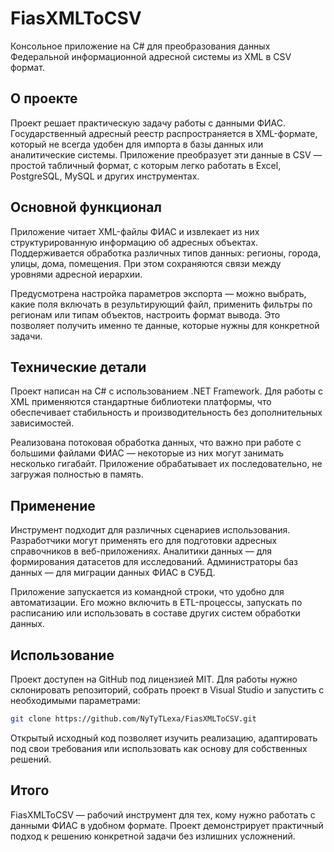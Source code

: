 # FiasXMLToCSV

Консольное приложение на C# для преобразования данных Федеральной информационной адресной системы из XML в CSV формат.

## О проекте

Проект решает практическую задачу работы с данными ФИАС. Государственный адресный реестр распространяется в XML-формате, который не всегда удобен для импорта в базы данных или аналитические системы. Приложение преобразует эти данные в CSV — простой табличный формат, с которым легко работать в Excel, PostgreSQL, MySQL и других инструментах.

## Основной функционал

Приложение читает XML-файлы ФИАС и извлекает из них структурированную информацию об адресных объектах. Поддерживается обработка различных типов данных: регионы, города, улицы, дома, помещения. При этом сохраняются связи между уровнями адресной иерархии.

Предусмотрена настройка параметров экспорта — можно выбрать, какие поля включать в результирующий файл, применить фильтры по регионам или типам объектов, настроить формат вывода. Это позволяет получить именно те данные, которые нужны для конкретной задачи.

## Технические детали

Проект написан на C# с использованием .NET Framework. Для работы с XML применяются стандартные библиотеки платформы, что обеспечивает стабильность и производительность без дополнительных зависимостей.

Реализована потоковая обработка данных, что важно при работе с большими файлами ФИАС — некоторые из них могут занимать несколько гигабайт. Приложение обрабатывает их последовательно, не загружая полностью в память.

## Применение

Инструмент подходит для различных сценариев использования. Разработчики могут применять его для подготовки адресных справочников в веб-приложениях. Аналитики данных — для формирования датасетов для исследований. Администраторы баз данных — для миграции данных ФИАС в СУБД.

Приложение запускается из командной строки, что удобно для автоматизации. Его можно включить в ETL-процессы, запускать по расписанию или использовать в составе других систем обработки данных.

## Использование

Проект доступен на GitHub под лицензией MIT. Для работы нужно склонировать репозиторий, собрать проект в Visual Studio и запустить с необходимыми параметрами:

```bash
git clone https://github.com/NyTyTLexa/FiasXMLToCSV.git
```

Открытый исходный код позволяет изучить реализацию, адаптировать под свои требования или использовать как основу для собственных решений.

## Итого

FiasXMLToCSV — рабочий инструмент для тех, кому нужно работать с данными ФИАС в удобном формате. Проект демонстрирует практичный подход к решению конкретной задачи без излишних усложнений.
